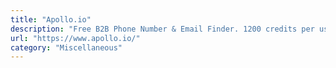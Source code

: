 ```yaml
---
title: "Apollo.io"
description: "Free B2B Phone Number & Email Finder. 1200 credits per user/year for free plan."
url: "https://www.apollo.io/"
category: "Miscellaneous"
---
```

